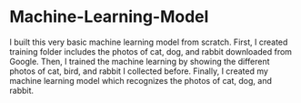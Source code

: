 # Machine-Learning-Model
I built this very basic machine learning model from scratch. First, I created training folder includes the photos of cat, dog, and rabbit downloaded from Google. Then, I trained the machine learning by showing the different photos of cat, bird, and rabbit I collected before. Finally, I created my machine learning model which recognizes the photos of cat, dog, and rabbit.
